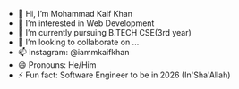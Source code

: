 - 👋 Hi, I’m Mohammad Kaif Khan
- 👀 I’m interested in Web Development 
- 🌱 I’m currently pursuing B.TECH CSE(3rd year)
- 💞️ I’m looking to collaborate on ...
- 📫 Instagram: @iammkaifkhan
- 😄 Pronouns: He/Him
- ⚡ Fun fact: Software Engineer to be in 2026 (In'Sha'Allah)

<!---
iammkaifkhan/iammkaifkhan is a ✨ special ✨ repository because its `README.md` (this file) appears on your GitHub profile.
You can click the Preview link to take a look at your changes.
--->
